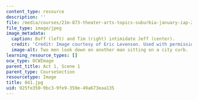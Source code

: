 ```yaml
---
content_type: resource
description: ''
file: /media/courses/21m-873-theater-arts-topics-suburbia-january-iap-2008/925fe3509bc39fe9359e49a673eaa135_041.jpg
file_type: image/jpeg
image_metadata:
  caption: Buff (left) and Tim (right) intimidate Jeff (center).
  credit: 'Credit: Image courtesy of Eric Levenson. Used with permission.'
  image-alt: Two men look down on another man sitting on a city curb.
learning_resource_types: []
ocw_type: OCWImage
parent_title: Act 1, Scene 1
parent_type: CourseSection
resourcetype: Image
title: 041.jpg
uid: 925fe350-9bc3-9fe9-359e-49a673eaa135
---
```

